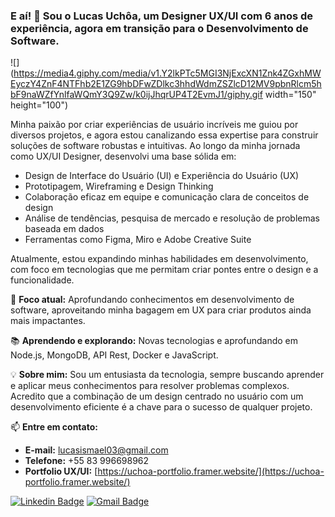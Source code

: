 ### E aí! 👋 Sou o Lucas Uchôa, um Designer UX/UI com 6 anos de experiência, agora em transição para o Desenvolvimento de Software.

![](https://media4.giphy.com/media/v1.Y2lkPTc5MGI3NjExcXN1Znk4ZGxhMWEyczY4ZnF4NTFhb2E1ZG9hbDFwZDlkc3hhdWdmZSZlcD12MV9pbnRlcm5hbF9naWZfYnlfaWQmY3Q9Zw/k0ijJhqrUP4T2EvmJ1/giphy.gif width="150" height="100")

Minha paixão por criar experiências de usuário incríveis me guiou por diversos projetos, e agora estou canalizando essa expertise para construir soluções de software robustas e intuitivas. Ao longo da minha jornada como UX/UI Designer, desenvolvi uma base sólida em:

* Design de Interface do Usuário (UI) e Experiência do Usuário (UX)
* Prototipagem, Wireframing e Design Thinking
* Colaboração eficaz em equipe e comunicação clara de conceitos de design
* Análise de tendências, pesquisa de mercado e resolução de problemas baseada em dados
* Ferramentas como Figma, Miro e Adobe Creative Suite

Atualmente, estou expandindo minhas habilidades em desenvolvimento, com foco em tecnologias que me permitam criar pontes entre o design e a funcionalidade.

🚀 **Foco atual:** Aprofundando conhecimentos em desenvolvimento de software, aproveitando minha bagagem em UX para criar produtos ainda mais impactantes.

📚 **Aprendendo e explorando:** Novas tecnologias e aprofundando em Node.js, MongoDB, API Rest, Docker e JavaScript.

💡 **Sobre mim:** Sou um entusiasta da tecnologia, sempre buscando aprender e aplicar meus conhecimentos para resolver problemas complexos. Acredito que a combinação de um design centrado no usuário com um desenvolvimento eficiente é a chave para o sucesso de qualquer projeto.

📫 **Entre em contato:**
* **E-mail:** [lucasismael03@gmail.com](mailto:lucasismael03@gmail.com)
* **Telefone:** +55 83 996698962
* **Portfolio UX/UI:** [https://uchoa-portfolio.framer.website/](https://uchoa-portfolio.framer.website/)

[![Linkedin Badge](https://img.shields.io/badge/-LinkedIn-blue?style=flat-square&logo=Linkedin&logoColor=white&link=https://www.linkedin.com/in/LucasUchôaTI)](https://www.linkedin.com/in/LucasUchôaTI)
[![Gmail Badge](https://img.shields.io/badge/-Gmail-c14438?style=flat-square&logo=Gmail&logoColor=white&link=mailto:lucasismael03@gmail.com)](mailto:lucasismael03@gmail.com)
